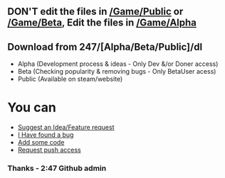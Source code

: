 ## DON'T edit the files in <a href="/Game/Public">/Game/Public</a> or <a href="/Game/Beta">/Game/Beta</a>, Edit the files in <a href="/Game/Alpha">/Game/Alpha</a>
## Download from 247/[Alpha/Beta/Public]/dl
- Alpha (Development process & ideas - Only Dev &/or Doner access)
- Beta (Checking popularity & removing bugs - Only BetaUser acess)
- Public (Available on steam/website)
# You can
- <a href="https://github.com/razatcorp/247/issues">Suggest an Idea/Feature request</a><br>
- <a href="https://github.com/razatcorp/247/issues">I Have found a bug</a><br>
- <a href="https://github.com/razatcorp/247"> Add some code</a>
- <a href="mailto:pushaccess.247@cyws.uk"> Request push access</a>
### Thanks - 2:47 Github admin
